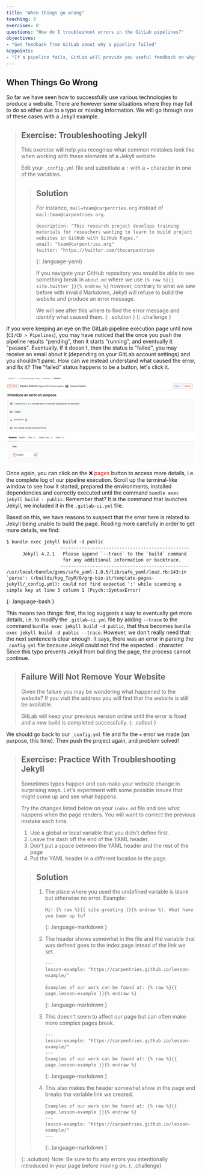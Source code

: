 ```yaml
---
title: "When things go wrong"
teaching: 0
exercises: 0
questions: "How do I troubleshoot errors in the GitLab pipelines?"
objectives:
- "Get feedback from GitLab about why a pipeline failed"
keypoints:
- "If a pipeline fails, GitLab will provide you useful feedback on why"
---
```



## When Things Go Wrong

So far we have seen how to successfully use various technologies to produce a website.
There are however some situations where they may fail to do so either due to a typo or missing information. We will go
through one of these cases with a Jekyll example.

> ## Exercise: Troubleshooting Jekyll
>
> This exercise will help you recognise what common mistakes look like
> when working with these elements of a Jekyll website.
>
> Edit your `_config.yml` file and substitute a `:` with a `=` character in one of the variables.
>
> > ## Solution
> >
> > For instance, `mail=team@carpentries.org` instead of `mail:team@carpentries.org`.
> > ~~~
> > description: "This research project develops training materials for reseachers wanting to learn to build project
> > websites in GitHub with GitHub Pages."
> > email: "team@carpentries.org"
> > twitter: "https://twitter.com/thecarpentries
> > ~~~
> > {: .language-yaml}
> >
> > If you navigate your GitHub repository you would be able to see something break in `about.md` where we use
> > `{% raw %}{{ site.twitter }}{% endraw %}` however, contrary to what we saw before with invalid Markdown,
> > Jekyll will refuse to build the website and produce an error message.
> >
> > We will see after this where to find the error message and identify what caused them.
> {: .solution }
{: .challenge }

If you were keeping an eye on the GitLab pipeline execution page until now (`CI/CD > Pipelines`), you may have noticed
that the once you push the pipeline results "pending", then it starts "running", and eventually it "passes".
Eventually. If it doesn't, then the status is "failed", you may receive an email about it (depending on your GitLab account settings) and you shouldn't panic.
How can we instead understand what caused the error, and fix it? The "failed" status happens to be a button, let's click it.

![click on the failed button to access the pipeline log](../fig/gitlab-error.png)

Once again, you can click on the ❌ <span style="color:red">pages</span> button to access more details, i.e. the
complete log of our pipeline execution. Scroll up the terminal-like window to see how it started, prepared the
environments, installed dependencies and correctly executed until the command `bundle exec jekyll build - public`.
Remember that? It is the command that launches Jekyll, we included it in the `.gitlab-ci.yml` file.

Based on this, we have reasons to suspect that the error here is related to Jekyll being unable to build the page.
Reading more carefully in order to get more details, we find:

~~~
$ bundle exec jekyll build -d public
                    ------------------------------------------------
      Jekyll 4.2.1   Please append `--trace` to the `build` command
                     for any additional information or backtrace.
                    ------------------------------------------------
/usr/local/bundle/gems/safe_yaml-1.0.5/lib/safe_yaml/load.rb:143:in `parse': (/builds/hpg_ToyM/0/grp-bio-it/template-pages-jekyll/_config.yml): could not find expected ':' while scanning a simple key at line 3 column 1 (Psych::SyntaxError)
~~~
{: .language-bash }

This means two things: first, the log suggests a way to eventually get more details, i.e. to modify the `.gitlab-ci.yml`
file by adding `--trace` to the command `bundle exec jekyll build -d public`, that thus becomes
`bundle exec jekyll build -d public --trace`. However, we don't really need that: the next sentence is clear enough.
It says, there was an error in parsing the `_config.yml` file because Jekyll could not find the expected `:` character.
Since this typo prevents Jekyll from building the page, the process cannot continue.

> ## Failure Will Not Remove Your Website
>
> Given the failure you may be wondering what happened to the website?
> If you visit the address you will find that the website is still be available.
>
> GitLab will keep your previous version online until the error is fixed
> and a new build is completed successfully.
{: .callout }

We should go back to our `_config.yml` file and fix the `=` error we made (on purpose, this time).
Then push the project again, and problem solved!

> ## Exercise: Practice With Troubleshooting Jekyll
>
> Sometimes typos happen and can make your website change in surprising ways.
> Let's experiment with some possible issues that might come up and see what happens.
>
> Try the changes listed below on your `index.md` file and see what happens when the page renders.
> You will want to correct the previous mistake each time.
> 1. Use a global or local variable that you didn't define first.
> 2. Leave the dash off the end of the YAML header.
> 3. Don't put a space between the YAML header and the rest of the page
> 4. Put the YAML header in a different location in the page.
>
> > ## Solution
> >
> > 1. The place where you used the undefined variable is blank but otherwise no error.
> >    Example:
> >
> >    ~~~
> >    Hi! {% raw %}{{ site.greeting }}{% endraw %}. What have you been up to?
> >    ~~~
> >    {: .language-markdown }
> >
> > 2. The header shows somewhat in the file and the variable that was defined goes to
> >    the index page intead of the link we set.
> >
> >    ~~~
> >    ---
> >    lesson-example: "https://carpentries.github.io/lesson-example/"
> >
> >    Examples of our work can be found at: {% raw %}{{ page.lesson-example }}{% endraw %}
> >    ~~~
> >    {: .language-markdown }
> >
> > 3. This doesn't seem to affect our page but can often make more complex pages break.
> >
> >    ~~~
> >    ---
> >    lesson-example: "https://carpentries.github.io/lesson-example/"
> >    ---
> >    Examples of our work can be found at: {% raw %}{{ page.lesson-example }}{% endraw %}
> >    ~~~
> >    {: .language-markdown }
> >
> > 4. This also makes the header somewhat show in the page and breaks the variable link we created.
> >
> >    ~~~
> >    Examples of our work can be found at: {% raw %}{{ page.lesson-example }}{% endraw %}
> >    ---
> >    lesson-example: "https://carpentries.github.io/lesson-example/"
> >    ---
> >    ~~~
> >    {: .language-markdown }
> >
> {: .solution}
> Note: Be sure to fix any errors you intentionally introduced in your page before moving on.
{: .challenge}
